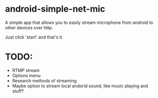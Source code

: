 # android-simple-net-mic
A simple app that allows you to easily stream microphone from android to other devices over http.

Just click 'start' and that's it.

# TODO:
 - RTMP stream
 - Options menu
 - Research methods of streaming
 - Maybe option to stream local andorid sound, like music playing and stuff?
